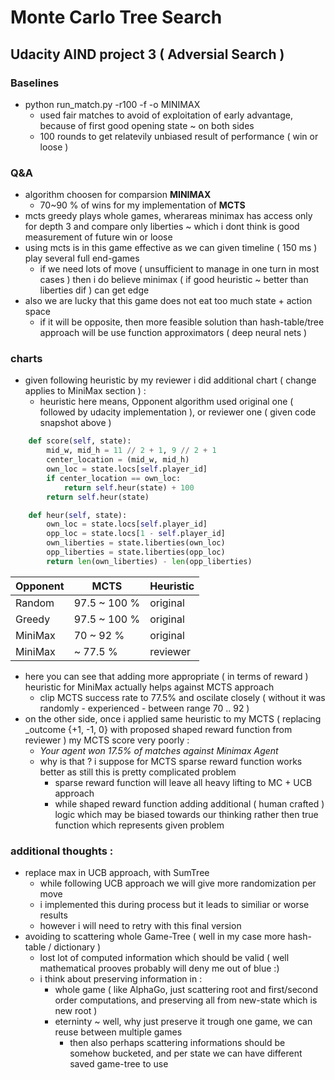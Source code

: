 # Monte Carlo Tree Search 

## Udacity AIND project 3 ( Adversial Search )

### Baselines
  * python run_match.py -r100 -f -o MINIMAX
    * used fair matches to avoid of exploitation of early advantage, because of first good opening state ~ on both sides
    * 100 rounds to get relatevily unbiased result of performance ( win or loose )

### Q&A
  * algorithm choosen for comparsion **MINIMAX**
    * 70~90 % of wins for my implementation of **MCTS**
  * mcts greedy plays whole games, wherareas minimax has access only for depth 3 and compare only liberties ~ which i dont think is good measurement of future win or loose
  * using mcts is in this game effective as we can given timeline ( 150 ms ) play several full end-games
    * if we need lots of move ( unsufficient to manage in one turn in most cases ) then i do believe minimax ( if good heuristic ~ better than liberties dif ) can get edge
  * also we are lucky that this game does not eat too much state + action space
    * if it will be opposite, then more feasible solution than hash-table/tree approach will be use function approximators ( deep neural nets )

### charts 
  * given following heuristic by my reviewer i did additional chart ( change applies to MiniMax section ) : 
    * heuristic here means, Opponent algorithm used original one ( followed by udacity implementation ), or reviewer one ( given code snapshot above )

```python
    def score(self, state):
        mid_w, mid_h = 11 // 2 + 1, 9 // 2 + 1
        center_location = (mid_w, mid_h)
        own_loc = state.locs[self.player_id]
        if center_location == own_loc:
            return self.heur(state) + 100
        return self.heur(state)

    def heur(self, state):
        own_loc = state.locs[self.player_id]
        opp_loc = state.locs[1 - self.player_id]
        own_liberties = state.liberties(own_loc)
        opp_liberties = state.liberties(opp_loc)
        return len(own_liberties) - len(opp_liberties)
```

Opponent | MCTS | Heuristic
--- | --- | ---
Random | 97.5 ~ 100 % | original
Greedy| 97.5 ~ 100 % | original
MiniMax | 70 ~ 92 % | original
MiniMax| ~ 77.5 % | reviewer

  * here you can see that adding more appropriate ( in terms of reward ) heuristic for MiniMax actually helps against MCTS approach
    * clip MCTS success rate to 77.5% and oscilate closely ( without it was randomly - experienced - between range 70 .. 92 )
  * on the other side, once i applied same heuristic to my MCTS ( replacing _outcome {+1, -1, 0} with proposed shaped reward function from reviewer ) my MCTS score very poorly :
    * *Your agent won 17.5% of matches against Minimax Agent*
    * why is that ? i suppose for MCTS sparse reward function works better as still this is pretty complicated problem
      * sparse reward function will leave all heavy lifting to MC + UCB approach
      * while shaped reward function adding additional ( human crafted ) logic which may be biased towards our thinking rather then true function which represents given problem

### additional thoughts : 
  * replace max in UCB approach, with SumTree
    * while following UCB approach we will give more randomization per move
    * i implemented this during process but it leads to similiar or worse results
    * however i will need to retry with this final version
  * avoiding to scattering whole Game-Tree ( well in my case more hash-table / dictionary )
    * lost lot of computed information which should be valid ( well mathematical prooves probably will deny me out of blue :)
    * i think about preserving information in : 
      * whole game ( like AlphaGo, just scattering root and first/second order computations, and preserving all from new-state which is new root )
      * eterninty ~ well, why just preserve it trough one game, we can reuse between multiple games
        * then also perhaps scattering informations should be somehow bucketed, and per state we can have different saved game-tree to use